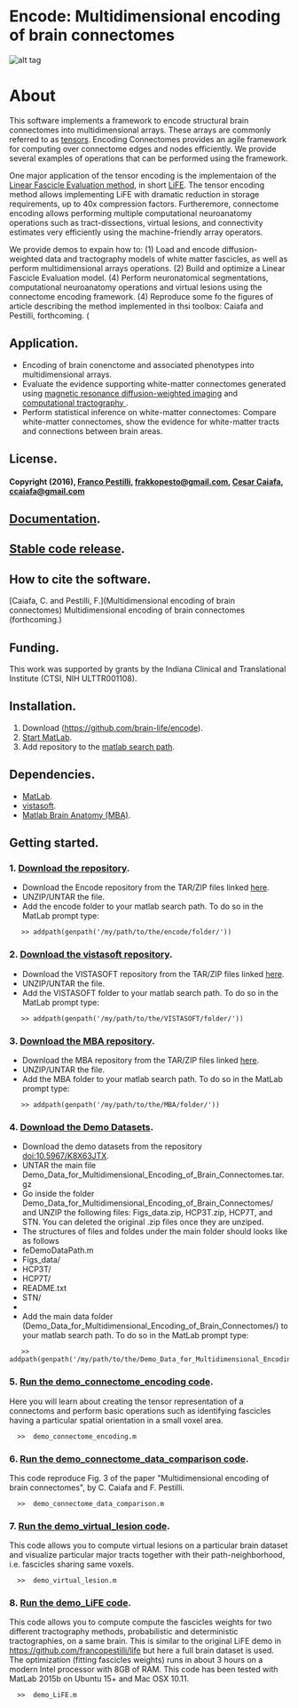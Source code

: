 # Encode: Multidimensional encoding of brain connectomes

![alt tag](https://cloud.githubusercontent.com/assets/11638664/18526917/8a73562c-7a90-11e6-93d6-7bd5055b1f32.png)

# About
This software implements a framework to encode structural brain connectomes into multidimensional arrays. These arrays are commonly referred to as [tensors](https://arxiv.org/abs/1403.4462). Encoding Connectomes provides an agile framework for computing over connectome edges and nodes efficiently. We provide several examples of operations that can be performed using the framework.

One major application of the tensor encoding is the implementaion of the [Linear Fascicle Evaluation method](http://francopestilli.github.io/life/), in short [LiFE](http://www.nature.com/nmeth/journal/v11/n10/abs/nmeth.3098.html). The tensor encoding method allows implementing LiFE with dramatic reduction in storage requirements, up to 40x compression factors. Furtheremore, connectome encoding allows performing multiple computational neuroanatomy operations such as tract-dissections, virtual lesions, and connectivity estimates very efficiently using the machine-friendly array operators. 

We provide demos to expain how to:
 (1) Load and encode diffusion-weighted data and tractography models of white matter fascicles, as well as perform multidimensional arrays operations. 
 (2) Build and optimize a Linear Fascicle Evaluation model. 
 (4) Perform neuronatomical segmentations, computational neuroanatomy operations and virtual lesions using the connectome encoding framework.
 (4) Reproduce some fo the figures of article describing the method implemented in thsi toolbox: Caiafa and Pestilli, forthcoming.
(
## Application.
* Encoding of brain conenctome and associated phenotypes into multidimensional arrays.
* Evaluate the evidence supporting white-matter connectomes generated using [magnetic resonance diffusion-weighted imaging](http://en.wikipedia.org/wiki/Diffusion_MRI) and [computational tractography ](http://en.wikipedia.org/wiki/Tractography).
* Perform statistical inference on white-matter connectomes: Compare white-matter connectomes, show the evidence for white-matter tracts and connections between brain areas.

## License.
#### Copyright (2016), [Franco Pestilli](http://francopestilli.com/), frakkopesto@gmail.com, [Cesar Caiafa](http://web.fi.uba.ar/~ccaiafa), ccaiafa@gmail.com
 
## [Documentation](TBA).

## [Stable code release](TBA).

## How to cite the software.
[Caiafa, C. and Pestilli, F.](Multidimensional encoding of brain connectomes) Multidimensional encoding of brain connectomes (forthcoming.)

## Funding.
This work was supported by grants by the Indiana Clinical and Translational Institute (CTSI, NIH ULTTR001108).

## Installation.
1. Download (https://github.com/brain-life/encode).
2. [Start MatLab](http://www.mathworks.com/help/matlab/startup-and-shutdown.html).
3. Add repository to the [matlab search path](http://www.mathworks.com/help/matlab/ref/addpath.html).

## Dependencies.
* [MatLab](http://www.mathworks.com/products/matlab/).
* [vistasoft](https://github.com/vistalab/vistasoft).
* [Matlab Brain Anatomy (MBA)](https://github.com/francopestilli/mba).

## Getting started.

### 1. [Download the repository](https://github.com/brain-life/encode).
* Download the Encode repository from the TAR/ZIP files linked [here](https://github.com/brain-life/encode/archive/master.zip).
* UNZIP/UNTAR the file.
* Add the encode folder to your matlab search path. To do so in the MatLab prompt type: 
```
   >> addpath(genpath('/my/path/to/the/encode/folder/'))
```

### 2. [Download the vistasoft repository](https://github.com/vistalab/vistasoft).
* Download the VISTASOFT repository from the TAR/ZIP files linked [here](https://github.com/vistalab/vistasoft/archive/master.zip).
* UNZIP/UNTAR the file.
* Add the VISTASOFT folder to your matlab search path. To do so in the MatLab prompt type: 
```
   >> addpath(genpath('/my/path/to/the/VISTASOFT/folder/'))
```
### 3. [Download the MBA repository](https://github.com/francopestilli/mba).
* Download the MBA repository from the TAR/ZIP files linked [here](https://github.com/francopestilli/mba/archive/master.zip).
* UNZIP/UNTAR the file.
* Add the MBA folder to your matlab search path. To do so in the MatLab prompt type: 
```
   >> addpath(genpath('/my/path/to/the/MBA/folder/'))
```

### 4. [Download the Demo Datasets](http://purl.dlib.indiana.edu/iusw/data/2022/20995/Demo_Data_for_Multidimensional_Encoding_of_Brain_Connectomes.tar.gz).
* Download the demo datasets from the repository [doi:10.5967/K8X63JTX](http://purl.dlib.indiana.edu/iusw/data/2022/20995/Demo_Data_for_Multidimensional_Encoding_of_Brain_Connectomes.tar.gz).
* UNTAR the main file Demo_Data_for_Multidimensional_Encoding_of_Brain_Connectomes.tar.gz
* Go inside the folder Demo_Data_for_Multidimensional_Encoding_of_Brain_Connectomes/ and UNZIP the following files: Figs_data.zip, HCP3T.zip, HCP7T, and STN. You can deleted the original .zip files once they are unziped.
* The structures of files and foldes under the main folder should looks like as follows
* feDemoDataPath.m
* Figs_data/
* HCP3T/
* HCP7T/
* README.txt
* STN/
* 
* Add the main data folder (Demo_Data_for_Multidimensional_Encoding_of_Brain_Connectomes/) to your matlab search path. To do so in the MatLab prompt type:
```
   >> addpath(genpath('/my/path/to/the/Demo_Data_for_Multidimensional_Encoding_of_Brain_Connectomes/'))
```
### 5. [Run the demo_connectome_encoding code](/scripts/demos/demo_connectome_encoding.m).
Here you will learn about creating the tensor representation of a connectoms and perform basic operations such as identifying fascicles having a particular spatial orientation in a small voxel area. 
```
  >>  demo_connectome_encoding.m
```
### 6. [Run the demo_connectome_data_comparison code](/scripts/demos/demo_connectome_data_comparison.m).
This code reproduce Fig. 3 of the paper "Multidimensional encoding of brain connectomes", by C. Caiafa and F. Pestilli. 
```
  >>  demo_connectome_data_comparison.m
```
### 7. [Run the demo_virtual_lesion code](/scripts/demos/demo_virtual_lesion.m).
This code allows you to compute virtual lesions on a particular brain dataset and visualize particular major tracts together with their path-neighborhood, i.e. fascicles sharing same voxels. 
```
  >>  demo_virtual_lesion.m
```
### 8. [Run the demo_LiFE code](/scripts/demos/demo_LiFE.m).
This code allows you to compute compute the fascicles weights for two different tractography methods, probabilistic and deterministic tractographies, on a same brain. This is similar to the original LiFE demo in  https://github.com/francopestilli/life but here a full brain dataset is used. The optimization (fitting fascicles weights) runs in about 3 hours on a modern Intel processor with 8GB of RAM. This code has been tested with MatLab 2015b on Ubuntu 15+ and Mac OSX 10.11.
```
  >>  demo_LiFE.m
```

